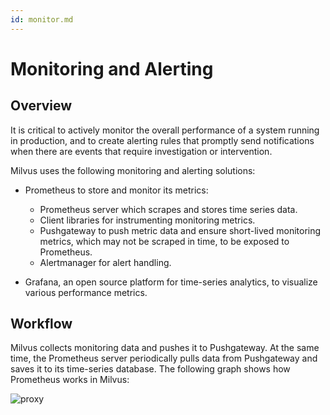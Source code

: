 ```yaml
---
id: monitor.md
---
```


# Monitoring and Alerting

## Overview

It is critical to actively monitor the overall performance of a system running in production, and to create alerting rules that promptly send notifications when there are events that require investigation or intervention.

Milvus uses the following monitoring and alerting solutions:

- Prometheus to store and monitor its metrics:
  - Prometheus server which scrapes and stores time series data.
  - Client libraries for instrumenting monitoring metrics.
  - Pushgateway to push metric data and ensure short-lived monitoring metrics, which may not be scraped in time, to be exposed to Prometheus.
  - Alertmanager for alert handling.

- Grafana, an open source platform for time-series analytics, to visualize various performance metrics.

## Workflow

Milvus collects monitoring data and pushes it to Pushgateway. At the same time, the Prometheus server periodically pulls data from Pushgateway and saves it to its time-series database. The following graph shows how Prometheus works in Milvus:

![proxy](https://milvus.io/static/3d68d75d595d1af1c1f3acd780cb7044/8c557/monitoring.png)


